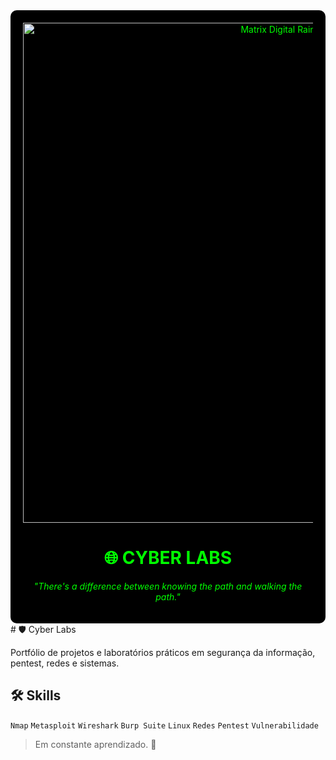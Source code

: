 <div style="background-color: #000; color: #0f0; padding: 20px; border-radius: 10px; text-align: center;">
  <img src="https://media.giphy.com/media/3o7TK104Y5kKjw62pG/giphy.gif" alt="Matrix Digital Rain" width="800" />
  <h1 style="color: #0f0;">🌐 CYBER LABS</h1>
  <p><em>"There's a difference between knowing the path and walking the path."</em></p>
</div>
# 🛡️ Cyber Labs

Portfólio de projetos e laboratórios práticos em segurança da informação, pentest, redes e sistemas.

## 🛠️ Skills
`Nmap` `Metasploit` `Wireshark` `Burp Suite` `Linux` `Redes` `Pentest` `Vulnerabilidade`

> Em constante aprendizado. 🚀

